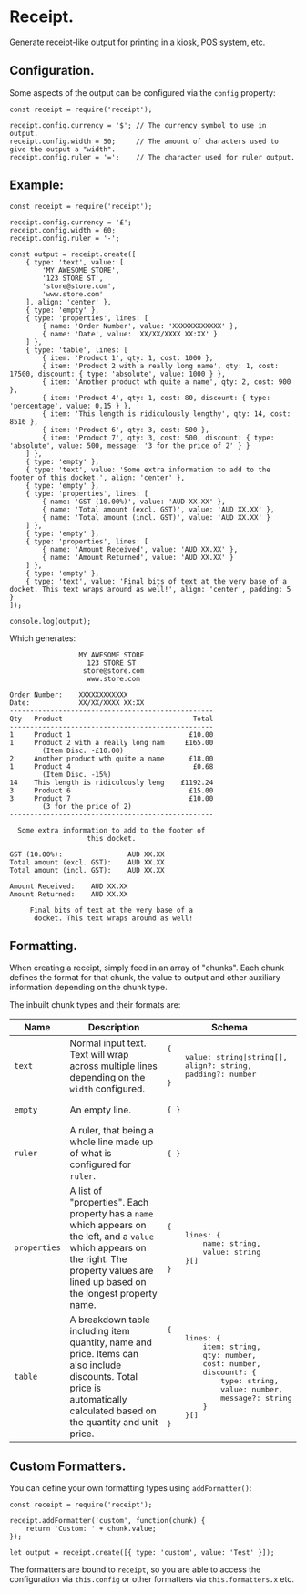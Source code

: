 # Receipt.

Generate receipt-like output for printing in a kiosk, POS system, etc.

## Configuration.

Some aspects of the output can be configured via the `config` property:

```
const receipt = require('receipt');

receipt.config.currency = '$'; // The currency symbol to use in output.
receipt.config.width = 50;     // The amount of characters used to give the output a "width".
receipt.config.ruler = '=';    // The character used for ruler output.
```

## Example:

```
const receipt = require('receipt');

receipt.config.currency = '£';
receipt.config.width = 60;
receipt.config.ruler = '-';

const output = receipt.create([
	{ type: 'text', value: [
		'MY AWESOME STORE',
		'123 STORE ST',
		'store@store.com',
		'www.store.com'
	], align: 'center' },
	{ type: 'empty' },
	{ type: 'properties', lines: [
		{ name: 'Order Number', value: 'XXXXXXXXXXXX' },
		{ name: 'Date', value: 'XX/XX/XXXX XX:XX' }
	] },
	{ type: 'table', lines: [
		{ item: 'Product 1', qty: 1, cost: 1000 },
		{ item: 'Product 2 with a really long name', qty: 1, cost: 17500, discount: { type: 'absolute', value: 1000 } },
		{ item: 'Another product wth quite a name', qty: 2, cost: 900 },
		{ item: 'Product 4', qty: 1, cost: 80, discount: { type: 'percentage', value: 0.15 } },
		{ item: 'This length is ridiculously lengthy', qty: 14, cost: 8516 },
		{ item: 'Product 6', qty: 3, cost: 500 },
		{ item: 'Product 7', qty: 3, cost: 500, discount: { type: 'absolute', value: 500, message: '3 for the price of 2' } }
	] },
	{ type: 'empty' },
	{ type: 'text', value: 'Some extra information to add to the footer of this docket.', align: 'center' },
	{ type: 'empty' },
	{ type: 'properties', lines: [
		{ name: 'GST (10.00%)', value: 'AUD XX.XX' },
		{ name: 'Total amount (excl. GST)', value: 'AUD XX.XX' },
		{ name: 'Total amount (incl. GST)', value: 'AUD XX.XX' }
	] },
	{ type: 'empty' },
	{ type: 'properties', lines: [
		{ name: 'Amount Received', value: 'AUD XX.XX' },
		{ name: 'Amount Returned', value: 'AUD XX.XX' }
	] },
	{ type: 'empty' },
	{ type: 'text', value: 'Final bits of text at the very base of a docket. This text wraps around as well!', align: 'center', padding: 5 }
]);

console.log(output);
```

Which generates:

```
                 MY AWESOME STORE                 
                   123 STORE ST                   
                  store@store.com                 
                   www.store.com                  
                                                  
Order Number:    XXXXXXXXXXXX
Date:            XX/XX/XXXX XX:XX
--------------------------------------------------
Qty   Product                                Total
--------------------------------------------------
1     Product 1                             £10.00
1     Product 2 with a really long nam     £165.00
        (Item Disc. -£10.00)
2     Another product wth quite a name      £18.00
1     Product 4                              £0.68
        (Item Disc. -15%)
14    This length is ridiculously leng    £1192.24
3     Product 6                             £15.00
3     Product 7                             £10.00
        (3 for the price of 2)
--------------------------------------------------
                                                  
  Some extra information to add to the footer of  
                   this docket.                   
                                                  
GST (10.00%):                AUD XX.XX
Total amount (excl. GST):    AUD XX.XX
Total amount (incl. GST):    AUD XX.XX
                                                  
Amount Received:    AUD XX.XX
Amount Returned:    AUD XX.XX
                                                  
     Final bits of text at the very base of a     
      docket. This text wraps around as well!     
```

## Formatting.

When creating a receipt, simply feed in an array of "chunks". Each chunk defines the format for that
chunk, the value to output and other auxiliary information depending on the chunk type.

The inbuilt chunk types and their formats are:

<table>
	<thead>
		<tr>
			<th>Name</th>
			<th>Description</th>
			<th>Schema</th>
		</tr>
	</thead>
	<tbody>
		<tr>
			<td><code>text</code></td>
			<td>Normal input text. Text will wrap across multiple lines depending on the <code>width</code> configured.</td>
			<td><pre>{
	value: string|string[],
	align?: string,
	padding?: number
}</pre></td>
		</tr>
		<tr>
			<td><code>empty</code></td>
			<td>An empty line.</td>
			<td><pre>{ }</pre></td>
		</tr>
		<tr>
			<td><code>ruler</code></td>
			<td>A ruler, that being a whole line made up of what is configured for <code>ruler</code>.</td>
			<td><pre>{ }</pre></td>
		</tr>
		<tr>
			<td><code>properties</code></td>
			<td>A list of "properties". Each property has a <code>name</code> which appears on the left, and a <code>value</code> which appears on the right. The property values are lined up based on the longest property name.</td>
			<td><pre>{
	lines: {
		name: string,
		value: string
	}[]
}</pre></td>
		</tr>
		<tr>
			<td><code>table</code></td>
			<td>A breakdown table including item quantity, name and price. Items can also include discounts. Total price is automatically calculated based on the quantity and unit price.</td>
			<td><pre>{
	lines: {
		item: string,
		qty: number,
		cost: number,
		discount?: {
			type: string,
			value: number,
			message?: string
		}
	}[]
}</pre></td>
		</tr>
	</tbody>
</table>

## Custom Formatters.

You can define your own formatting types using `addFormatter()`:

```
const receipt = require('receipt');

receipt.addFormatter('custom', function(chunk) {
	return 'Custom: ' + chunk.value;
});

let output = receipt.create([{ type: 'custom', value: 'Test' }]);
```

The formatters are bound to `receipt`, so you are able to access the configuration via `this.config`
or other formatters via `this.formatters.x` etc.